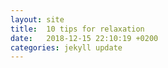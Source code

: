 ```yaml
---
layout: site
title:  10 tips for relaxation
date:   2018-12-15 22:10:19 +0200
categories: jekyll update
---
```


